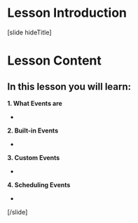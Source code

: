 # Lesson Introduction

[slide hideTitle]

# Lesson Content

## In this lesson you will learn:

**1. What Events are**

- 
  
**2. Built-in Events**

- 
  
**3. Custom Events**

- 

**4. Scheduling Events**

- 

[/slide]